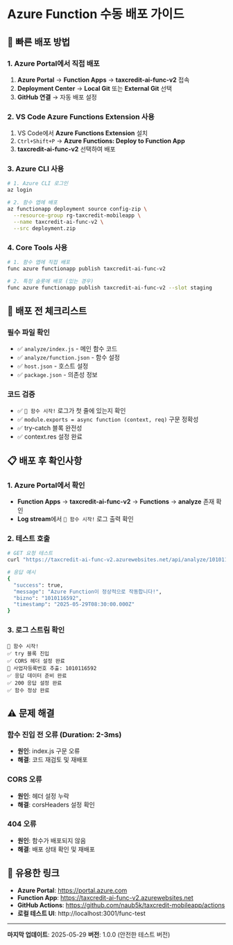 # Azure Function 수동 배포 가이드

## 🚀 **빠른 배포 방법**

### **1. Azure Portal에서 직접 배포**

1. **Azure Portal** → **Function Apps** → **taxcredit-ai-func-v2** 접속
2. **Deployment Center** → **Local Git** 또는 **External Git** 선택
3. **GitHub 연결** → 자동 배포 설정

### **2. VS Code Azure Functions Extension 사용**

1. VS Code에서 **Azure Functions Extension** 설치
2. `Ctrl+Shift+P` → **Azure Functions: Deploy to Function App**
3. **taxcredit-ai-func-v2** 선택하여 배포

### **3. Azure CLI 사용**

```bash
# 1. Azure CLI 로그인
az login

# 2. 함수 앱에 배포
az functionapp deployment source config-zip \
  --resource-group rg-taxcredit-mobileapp \
  --name taxcredit-ai-func-v2 \
  --src deployment.zip
```

### **4. Core Tools 사용**

```bash
# 1. 함수 앱에 직접 배포
func azure functionapp publish taxcredit-ai-func-v2

# 2. 특정 슬롯에 배포 (있는 경우)
func azure functionapp publish taxcredit-ai-func-v2 --slot staging
```

## 🔧 **배포 전 체크리스트**

### **필수 파일 확인**
- ✅ `analyze/index.js` - 메인 함수 코드
- ✅ `analyze/function.json` - 함수 설정
- ✅ `host.json` - 호스트 설정
- ✅ `package.json` - 의존성 정보

### **코드 검증**
- ✅ `🚀 함수 시작!` 로그가 첫 줄에 있는지 확인
- ✅ `module.exports = async function (context, req)` 구문 정확성
- ✅ try-catch 블록 완전성
- ✅ context.res 설정 완료

## 📋 **배포 후 확인사항**

### **1. Azure Portal에서 확인**
- **Function Apps** → **taxcredit-ai-func-v2** → **Functions** → **analyze** 존재 확인
- **Log stream**에서 `🚀 함수 시작!` 로그 출력 확인

### **2. 테스트 호출**
```bash
# GET 요청 테스트
curl "https://taxcredit-ai-func-v2.azurewebsites.net/api/analyze/1010116592"

# 응답 예시
{
  "success": true,
  "message": "Azure Function이 정상적으로 작동합니다!",
  "bizno": "1010116592",
  "timestamp": "2025-05-29T08:30:00.000Z"
}
```

### **3. 로그 스트림 확인**
```
🚀 함수 시작!
✅ try 블록 진입
✅ CORS 헤더 설정 완료
📝 사업자등록번호 추출: 1010116592
✅ 응답 데이터 준비 완료
✅ 200 응답 설정 완료
✅ 함수 정상 완료
```

## ⚠️ **문제 해결**

### **함수 진입 전 오류 (Duration: 2-3ms)**
- **원인**: index.js 구문 오류
- **해결**: 코드 재검토 및 재배포

### **CORS 오류**
- **원인**: 헤더 설정 누락
- **해결**: corsHeaders 설정 확인

### **404 오류**
- **원인**: 함수가 배포되지 않음
- **해결**: 배포 상태 확인 및 재배포

## 🔗 **유용한 링크**

- **Azure Portal**: https://portal.azure.com
- **Function App**: https://taxcredit-ai-func-v2.azurewebsites.net
- **GitHub Actions**: https://github.com/naub5k/taxcredit-mobileapp/actions
- **로컬 테스트 UI**: http://localhost:3001/func-test

---

**마지막 업데이트**: 2025-05-29
**버전**: 1.0.0 (안전한 테스트 버전) 